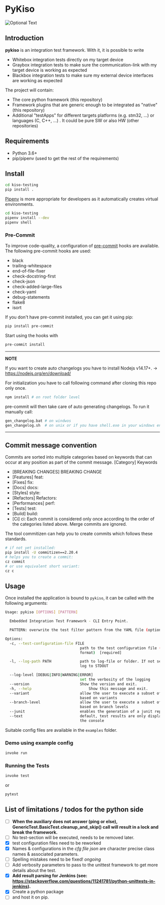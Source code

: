 # PyKiso

![Optional Text](./docs/images/pykiso_logo.png)

## Introduction ##

**pykiso** is an integration test framework. With it, it is possible to write
* Whitebox integration tests directly on my target device
* Graybox integration tests to make sure the communication-link with my target device is working as expected
* Blackbox integration tests to make sure my external device interfaces are working as expected

The project will contain:
* The core python framework (this repository)
* Framework plugins that are generic enough to be integrated as "native" (this repository)
* Additional "testApps" for different targets platforms (e.g. stm32, ...) or languages (C, C++, ...) . It could be pure SW or also HW (other repositories)

## Requirements ##

* Python 3.6+
* pip/pipenv (used to get the rest of the requirements)

## Install ##

```bash
cd kiso-testing
pip install .
```

[Pipenv](https://github.com/pypa/pipenv) is more appropriate for developers as it automatically creates virtual environments.

```bash
cd kiso-testing
pipenv install --dev
pipenv shell
```

### Pre-Commit

To improve code-quality, a configuration of [pre-commit](https://pre-commit.com/) hooks are available.
The following pre-commit hooks are used:

- black
- trailing-whitespace
- end-of-file-fixer
- check-docstring-first
- check-json
- check-added-large-files
- check-yaml
- debug-statements
- flake8
- isort

If you don't have pre-commit installed, you can get it using pip:

```bash
pip install pre-commit
```

Start using the hooks with

```bash
pre-commit install
```

---
**NOTE**

If you want to create auto changelogs you have to install Nodejs v14.17+. -> https://nodejs.org/en/download/

For initialization you have to call following command after cloning this repo only once.

```bash
npm install # on root folder level
```

pre-commit will then take care of auto generating changelogs.
To run it manually call:

```bash
gen_changelog.bat # on windwos
gen_changelog.sh  # on unix or if you have shell.exe in your windows environment
```

---

## Commit message convention

Commits are sorted into multiple categories based on keywords that can occur at any position as part of the commit message.
[Category] Keywords
* [BREAKING CHANGES] BREAKING CHANGE
* [Features] feat:
* [Fixes] fix:
* [Docs] docs:
* [Styles] style:
* [Refactors] Refactors:
* [Performances] perf:
* [Tests] test:
* [Build] build:
* [Ci] ci:
Each commit is considered only once according to the order of the categories listed above. Merge commits are ignored.

The tool commitizen can help you to create commits which follows these standards.
```bash
# if not yet installed:
pip install -U commitizen==2.20.4
# helps you to create a commit:
cz commit
# or use equivalent short variant:
cz c
```
## Usage ##

Once installed the application is bound to `pykiso`, it can be called with the following arguments:

```bash
Usage: pykiso [OPTIONS] [PATTERN]

  Embedded Integration Test Framework - CLI Entry Point.

  PATTERN: overwrite the test filter pattern from the YAML file (optional)

Options:
  -c, --test-configuration-file FILE
                                  path to the test configuration file (in YAML
                                  format)  [required]

  -l, --log-path PATH             path to log-file or folder. If not set will
                                  log to STDOUT

  --log-level [DEBUG|INFO|WARNING|ERROR]
                                  set the verbosity of the logging
  --version                       Show the version and exit.
  -h, --help                          Show this message and exit.
  --variant                       allow the user to execute a subset of tests
                                  based on variants
  --branch-level                  allow the user to execute a subset of tests
                                  based on branch levels
  --junit                         enables the generation of a junit report
  --text                          default, test results are only displayed in
                                  the console
```

Suitable config files are available in the `examples` folder.

### Demo using example config ##

```bash
invoke run
```

### Running the Tests ##

```bash
invoke test
```

or

```bash
pytest
```

## List of limitations / todos for the python side

* [ ] **When the auxiliary does not answer (ping or else), GenericTest.BasicTest.cleanup_and_skip() call will result in a lock and break the framework.**
* [ ] No test-section will be executed, needs to be removed later.
* [x] test configuration files need to be reworked
* [x] Names & configurations in the *cfg file json* are character precise class names & associated parameters.
* [ ] Spelling mistakes need to be fixed!  _*ongoing*_
* [ ] Add verbosity parameters to pass to the unittest framework to get more details about the test.
* [x] **Add result parsing for Jenkins (see: https://stackoverflow.com/questions/11241781/python-unittests-in-jenkins).**
* [x] Create a python package
* [ ] and host it on pip.
